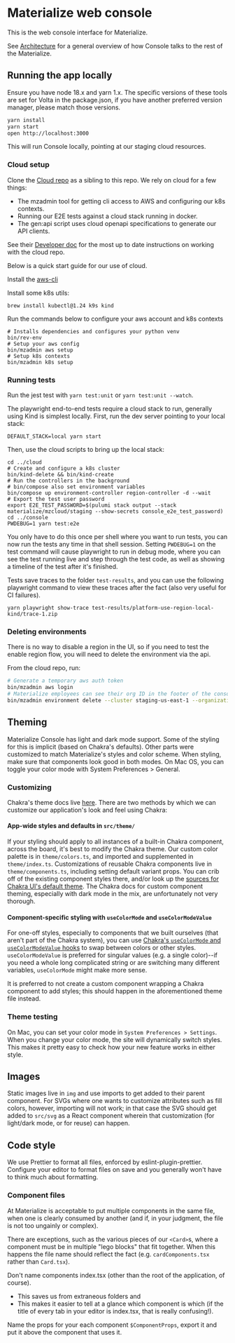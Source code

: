 # Materialize web console

This is the web console interface for Materialize.

See [Architecture](/doc/architecture.md) for a general overview of how Console
talks to the rest of the Materialize.

## Running the app locally

Ensure you have node 18.x and yarn 1.x. The specific versions of these tools
are set for Volta in the package.json, if you have another preferred version
manager, please match those versions.

```bash
yarn install
yarn start
open http://localhost:3000
```

This will run Console locally, pointing at our staging cloud resources.

### Cloud setup

Clone the [Cloud repo](MaterializeInc/cloud) as a sibling to this repo. We rely
on cloud for a few things:

- The mzadmin tool for getting cli access to AWS and configuring our k8s
  contexts.
- Running our E2E tests against a cloud stack running in docker.
- The gen:api script uses cloud openapi specifications to generate our API
  clients.

See their [Developer
doc](https://github.com/MaterializeInc/cloud/blob/main/doc/developer.md) for
the most up to date instructions on working with the cloud repo.

Below is a quick start guide for our use of cloud.

Install the [aws-cli](https://docs.aws.amazon.com/cli/latest/userguide/getting-started-install.html)

Install some k8s utils:

```shell
brew install kubectl@1.24 k9s kind
```

Run the commands below to configure your aws account and k8s contexts

```shell
# Installs dependencies and configures your python venv
bin/rev-env
# Setup your aws config
bin/mzadmin aws setup
# Setup k8s contexts
bin/mzadmin k8s setup
```

### Running tests

Run the jest test with `yarn test:unit` or `yarn test:unit --watch`.

The playwright end-to-end tests require a cloud stack to run, generally using
Kind is simplest locally.
First, run the dev server pointing to your local stack:

```shell
DEFAULT_STACK=local yarn start
```

Then, use the cloud scripts to bring up the local stack:

```shell
cd ../cloud
# Create and configure a k8s cluster
bin/kind-delete && bin/kind-create
# Run the controllers in the background
# bin/compose also set environment variables
bin/compose up environment-controller region-controller -d --wait
# Export the test user password
export E2E_TEST_PASSWORD=$(pulumi stack output --stack materialize/mzcloud/staging --show-secrets console_e2e_test_password)
cd ../console
PWDEBUG=1 yarn test:e2e
```

You only have to do this once per shell where you want to run tests, you can
now run the tests any time in that shell session. Setting `PWDEBUG=1` on the
test command will cause playwright to run in debug mode, where you can see the
test running live and step through the test code, as well as showing a timeline
of the test after it's finished.

Tests save traces to the folder `test-results`, and you can use the following
playwright command to view these traces after the fact (also very useful for CI
failures).

```shell
yarn playwright show-trace test-results/platform-use-region-local-kind/trace-1.zip
```

### Deleting environments

There is no way to disable a region in the UI, so if you need to test the
enable region flow, you will need to delete the environment via the api.

From the cloud repo, run:

```bash
# Generate a temporary aws auth token
bin/mzadmin aws login
# Materialize employees can see their org ID in the footer of the console
bin/mzadmin environment delete --cluster staging-us-east-1 --organization $ID
```

## Theming

Materialize Console has light and dark mode support. Some of the styling
for this is implicit (based on Chakra's defaults). Other parts were customized
to match Materialize's styles and color scheme. When styling, make sure that
components look good in both modes. On Mac OS, you can toggle your color mode
with System Preferences \> General.

### Customizing

Chakra's theme docs live
[here](https://chakra-ui.com/docs/theming/customize-theme). There are two
methods by which we can customize our application's look and feel using Chakra:

#### App-wide styles and defaults in `src/theme/`

If your styling should apply to all instances of a built-in Chakra component,
across the board, it's best to modify the Chakra theme. Our custom color
palette is in `theme/colors.ts`, and imported and supplemented in
`theme/index.ts`. Customizations of reusable Chakra components live in
`theme/components.ts`, including setting default variant props. You can crib
off of the existing component styles there, and/or look up the
[sources for Chakra UI's default
theme](https://github.com/chakra-ui/chakra-ui/tree/main/packages/theme/src/components).
The Chakra docs for custom component theming, especially with dark mode in the
mix, are unfortunately not very thorough.

#### Component-specific styling with `useColorMode` and `useColorModeValue`

For one-off styles, especially to components that we built ourselves (that
aren't part of the Chakra system), you can use [Chakra's `useColorMode` and
`useColorModeValue` hooks](https://chakra-ui.com/docs/features/color-mode)
to swap between colors or other styles. `useColorModeValue` is preferred for
singular values (e.g. a single color)--if you need a whole long complicated
string or are switching many different variables, `useColorMode` might make
more sense.

It is preferred to not create a custom component wrapping a Chakra component to
add styles; this should happen in the aforementioned theme file instead.

### Theme testing

On Mac, you can set your color mode in `System Preferences > Settings`. When
you change your color mode, the site will dynamically switch styles. This makes
it pretty easy to check how your new feature works in either style.

## Images

Static images live in `img` and use imports to get added to their
parent component. For SVGs where one wants to customize attributes such as fill
colors, however, importing will not work; in that case the SVG should get added
to `src/svg` as a React component wherein that customization (for
light/dark mode, or for reuse) can happen.

## Code style

We use Prettier to format all files, enforced by eslint-plugin-prettier.
Configure your editor to format files on save and you generally won't have to
think much about formatting.

### Component files

At Materialize is acceptable to put multiple components in the same file, when
one is clearly consumed by another (and if, in your judgment, the file is not
too ungainly or complex).

There are exceptions, such as the various pieces of our `<Card>`s, where a
component must be in multiple "lego blocks" that fit together. When this happens
the file name should reflect the fact (e.g. `cardComponents.tsx` rather than
`Card.tsx`).

Don't name components index.tsx (other than the root of the application, of
course).

- This saves us from extraneous folders and
- This makes it easier to tell at a glance which component is which (if the
  title of every tab in your editor is index.tsx, that is really confusing!).

Name the props for your each component `$ComponentProps`, export it and put it
above the component that uses it.
